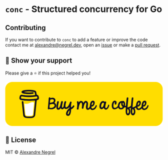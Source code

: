 # `conc` - Structured concurrency for Go

## Contributing

If you want to contribute to `conc` to add a feature or improve the code contact
me at [alexandre@negrel.dev](mailto:alexandre@negrel.dev), open an
[issue](https://github.com/negrel/conc/issues) or make a
[pull request](https://github.com/negrel/conc/pulls).

## :stars: Show your support

Please give a :star: if this project helped you!

[![buy me a coffee](https://github.com/negrel/.github/blob/master/.github/images/bmc-button.png?raw=true)](https://www.buymeacoffee.com/negrel)

## :scroll: License

MIT © [Alexandre Negrel](https://www.negrel.dev/)
